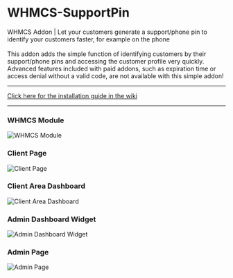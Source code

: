 # WHMCS-SupportPin
WHMCS Addon | Let your customers generate a support/phone pin to identify your customers faster, for example on the phone<br>
<br>
This addon adds the simple function of identifying customers by their support/phone pins and accessing the customer profile very quickly.<br>
Advanced features included with paid addons, such as expiration time or access denial without a valid code, are not available with this simple addon!


------------

[Click here for the installation guide in the wiki](https://github.com/fbrettnich/whmcs-supportpin-module/wiki/Installation "Click here for the installation guide in the wiki")

------------
### WHMCS Module
![WHMCS Module](https://cdn.fbrettnich.de/github/WHMCS-SupportPin/images/module-info.png "WHMCS Module")

### Client Page
![Client Page](https://cdn.fbrettnich.de/github/WHMCS-SupportPin/images/client-page.png "Client Page")

### Client Area Dashboard
![Client Area Dashboard](https://cdn.fbrettnich.de/github/WHMCS-SupportPin/images/clientarea.png "Client Area Dashboard")

### Admin Dashboard Widget
![Admin Dashboard Widget](https://cdn.fbrettnich.de/github/WHMCS-SupportPin/images/admin-widget.png "Admin Dashboard Widget")

### Admin Page
![Admin Page](https://cdn.fbrettnich.de/github/WHMCS-SupportPin/images/admin-page.png "Admin Page")
